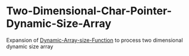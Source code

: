 # Two-Dimensional-Char-Pointer-Dynamic-Size-Array
Expansion of [Dynamic-Array-size-Function](https://github.com/Noscka/Dynamic-Array-size-Function) to process two dimensional dynamic size array
